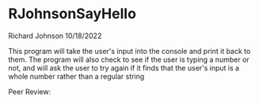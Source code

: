 # RJohnsonSayHello
Richard Johnson
10/18/2022

This program will take the user's input into the console and print it back to them. The program will also check to see if the user is typing a number or not, and will ask the user to try again if it finds that the user's input is a whole number rather than a regular string

Peer Review: